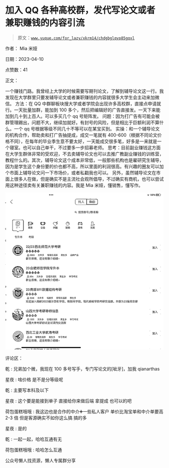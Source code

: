 # 加入 QQ 各种高校群，发代写论文或者兼职赚钱的内容引流

> 原文：[`www.yuque.com/for_lazy/xkrm14/chdgbglqvp85gqxl`](https://www.yuque.com/for_lazy/xkrm14/chdgbglqvp85gqxl)



作者： Mia 米娅



日期：2023-04-10



点赞数：41



正文：



一个赚钱门路。我曾经上大学的时候需要写期刊论文，了解到辅导论文这一行。我发现在大学群里只要发辅导论文或者兼职赚钱的内容就很多大学生会主动来加微信。 方法：在 QQ 中群聊板块搜大学或者学院会出现许多高校群，直接点申请就行。一天批量加群，能加到 100 多个，然后把编辑好的广告直接发。一天下来能加到几十到上百人。可以多买几个 qq 号矩阵发。 问题：因为打广告有可能会被群管理踢出，问题不大，继续加就好。有封号的风险，但是相比于巨额利润不算什么。一个 qq 号根据等级不同几十不等可以在某宝买到。 实操：和一个辅导论文的机构合作，帮助卖和打广告抽提成，成交一笔就有 400-600（根据不同论文价格不同），在每年的毕业季生意不要太好，一天能成交很多笔，好多是一来就是一个寝室。也可以自己单干，不过要多一步招募老师。 思考：目前副业赚钱这方面在大学生群体非常的受欢迎，不去卖辅导论文也可以去推广教副业赚钱的训练营，教程什么的。其次，辅导论文这个成本非常低，一般那些机构也是雇研究生辅导，因为是学生这个身份要的价也都不高，所以里面的利润很高。有兴趣的圈友可以加个市面上辅导论文问一下市场价，或者私戳我也可以。 另外，虽然辅导论文在市面上很多人在做，但是确实不是主流社会观所倡导，不过确实有商机，也可以尝试用这种途径卖有关兼职赚钱的内容。我是 Mia 米娅，懂销售，懂写作。



![](img/e92389a616fbe60266065df961dc9ed4.png)



评论区：



乾 : 兄弟加个微，我现在 100 多号写手，专门写论文的[呲牙]，加我 qianarthas



星夜 : 啥价格 是不是分等级呢



乾 : 主要写本科及以下



星夜 : 这个要是能接到单子 直接给你来做后端 拿提成 也可以的吧



荷包蛋糕哦哦 : 我这边也是合作的中介➕一些私人客户 单价比淘宝单和中介单要高 2-3 倍 但是客源确实不如你这么搞 搞的多



星夜 : 是的



乾 : 一起一起，哈哈互通有无



荷包蛋糕哦哦 : 哈哈怎么互通



公众号懒人找资源，懒人专属群分享

